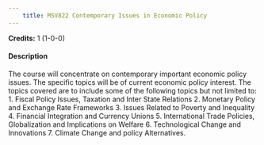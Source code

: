 ```yaml
---
    title: MSV822 Contemporary Issues in Economic Policy
---
```

**Credits:** 1 (1-0-0)



#### Description 
The course will concentrate on contemporary important economic policy issues. The specific topics will be of current economic policy interest. The topics covered are to include some of the following topics but not limited to: 1. Fiscal Policy Issues, Taxation and Inter State Relations 2. Monetary Policy and Exchange Rate Frameworks 3. Issues Related to Poverty and Inequality 4. Financial Integration and Currency Unions 5. International Trade Policies, Globalization and Implications on Welfare 6. Technological Change and Innovations 7. Climate Change and policy Alternatives.